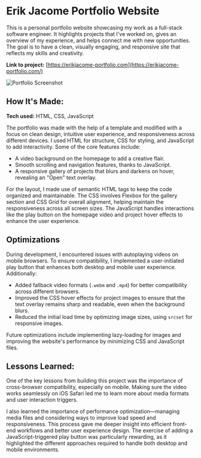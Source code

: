 # Erik Jacome Portfolio Website
This is a personal portfolio website showcasing my work as a full-stack software engineer. It highlights projects that I've worked on, gives an overview of my experience, and helps connect me with new opportunities. The goal is to have a clean, visually engaging, and responsive site that reflects my skills and creativity.

**Link to project:** [https://erikjacome-portfolio.com](https://erikjacome-portfolio.com/)

![Portfolio Screenshot](http://placecorgi.com/1200/650)

## How It's Made:

**Tech used:** HTML, CSS, JavaScript

The portfolio was made with the help of a template and modified with a focus on clean design, intuitive user experience, and responsiveness across different devices. I used HTML for structure, CSS for styling, and JavaScript to add interactivity. Some of the core features include:
- A video background on the homepage to add a creative flair.
- Smooth scrolling and navigation features, thanks to JavaScript.
- A responsive gallery of projects that blurs and darkens on hover, revealing an "Open" text overlay.

For the layout, I made use of semantic HTML tags to keep the code organized and maintainable. The CSS involves Flexbox for the gallery section and CSS Grid for overall alignment, helping maintain the responsiveness across all screen sizes. The JavaScript handles interactions like the play button on the homepage video and project hover effects to enhance the user experience.

## Optimizations

During development, I encountered issues with autoplaying videos on mobile browsers. To ensure compatibility, I implemented a user-initiated play button that enhances both desktop and mobile user experience. Additionally:
- Added fallback video formats (`.webm` and `.mp4`) for better compatibility across different browsers.
- Improved the CSS hover effects for project images to ensure that the text overlay remains sharp and readable, even when the background blurs.
- Reduced the initial load time by optimizing image sizes, using `srcset` for responsive images.

Future optimizations include implementing lazy-loading for images and improving the website's performance by minimizing CSS and JavaScript files.

## Lessons Learned:

One of the key lessons from building this project was the importance of cross-browser compatibility, especially on mobile. Making sure the video works seamlessly on iOS Safari led me to learn more about media formats and user interaction triggers.

I also learned the importance of performance optimization—managing media files and considering ways to improve load speed and responsiveness. This process gave me deeper insight into efficient front-end workflows and better user experience design. The exercise of adding a JavaScript-triggered play button was particularly rewarding, as it highlighted the different approaches required to handle both desktop and mobile environments.